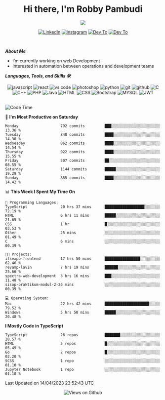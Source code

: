 <div align="center">
   <h1>Hi there, I'm Robby Pambudi </h1>

<img src="https://pronoun.cyou/x/y?subject=He&object=Him&height=20"> 
</div>

<p align='center'>
   <a href="https://www.linkedin.com/in/robbypambudi" target="_blank"><img src="https://img.shields.io/badge/LinkedIn-0077B5?style=for-the-badge&logo=linkedin&logoColor=white" alt="LinkedIn"></a>
   <a href="https://www.instagram.com/robbypambudi" target="_blank"><img src="https://img.shields.io/badge/Instagram-E4405F?style=for-the-badge&logo=instagram&logoColor=white" alt="Instagram"></a>
   <a href="https://dev.to/robbypambudi" target="_blank"><img src="https://img.shields.io/badge/dev.to-0A0A0A?style=for-the-badge&logo=dev.to&logoColor=white" alt="Dev To"></a>
   <a href="https://www.facebook.com/robbyulungpambudi" target="_blank"><img src="https://img.shields.io/badge/Facebook-1877F2?style=for-the-badge&logo=facebook&logoColor=white" alt="Dev To"></a>

</p> <p>
<br>
   
***About Me***
   
- I’m currently working on web Development
- Interested in automation between operations and development teams
 
   
***Languages, Tools, and Skills 🛠***

   <div align="center">
   <img src="https://img.shields.io/badge/JavaScript-F7DF1E?style=for-the-badge&logo=javascript&logoColor=black" alt="javascript" />
      <img src="https://img.shields.io/badge/React-61DAFB?style=for-the-badge&logo=react&logoColor=black" alt="react" />
      <img src="https://img.shields.io/badge/vs%20code-007ACC?style=for-the-badge&logo=visual%20studio%20code&logoColor=white" alt="vs code" />
      <img src="https://img.shields.io/badge/adobe%20photoshop-31A8FF?style=for-the-badge&logo=adobe%20photoshop&logoColor=white" alt="photoshop" />
      <img src="https://img.shields.io/badge/python-3776AB?style=for-the-badge&logo=python&logoColor=white" alt="python" />
      <img src="https://img.shields.io/badge/Git-F05032?style=for-the-badge&logo=git&logoColor=white" alt="git" />
      <img src="https://img.shields.io/badge/GitHub-100000?style=for-the-badge&logo=github&logoColor=white" alt="github" />
      <img src="https://img.shields.io/badge/c-%2300599C.svg?style=for-the-badge&logo=c&logoColor=white" alt="C" />
      <img src="https://img.shields.io/badge/c++-%2300599C.svg?style=for-the-badge&logo=c%2B%2B&logoColor=white" alt="C++" />   
      <img src="https://img.shields.io/badge/PHP-777BB4?style=for-the-badge&logo=php&logoColor=white" alt="PHP" />
      <img src="https://img.shields.io/badge/Java-ED8B00?style=for-the-badge&logo=java&logoColor=white" alt="Java"/>
      <img src="https://img.shields.io/badge/HTML5-E34F26?style=for-the-badge&logo=html5&logoColor=white" alt="HTML" />
      <img src="https://img.shields.io/badge/CSS-239120?&style=for-the-badge&logo=css3&logoColor=white" alt ="CSS" />
      <img src="https://img.shields.io/badge/Bootstrap-563D7C?style=for-the-badge&logo=bootstrap&logoColor=white" alt="Bootstrap" />
      <img src="https://img.shields.io/badge/MySQL-00000F?style=for-the-badge&logo=mysql&logoColor=white" alt="MYSQL" />
      <img src="https://img.shields.io/badge/json%20web%20tokens-323330?style=for-the-badge&logo=json-web-tokens&logoColor=pink" alt="JWT" />
      
   </div><br>
   
<!--START_SECTION:waka-->
![Code Time](http://img.shields.io/badge/Code%20Time-644%20hrs%2037%20mins-blue)

📅 **I'm Most Productive on Saturday** 

```text
Monday                   792 commits         ███░░░░░░░░░░░░░░░░░░░░░░   13.36 % 
Tuesday                  848 commits         ████░░░░░░░░░░░░░░░░░░░░░   14.30 % 
Wednesday                862 commits         ████░░░░░░░░░░░░░░░░░░░░░   14.54 % 
Thursday                 922 commits         ████░░░░░░░░░░░░░░░░░░░░░   15.55 % 
Friday                   507 commits         ██░░░░░░░░░░░░░░░░░░░░░░░   08.55 % 
Saturday                 1144 commits        █████░░░░░░░░░░░░░░░░░░░░   19.29 % 
Sunday                   855 commits         ████░░░░░░░░░░░░░░░░░░░░░   14.42 % 
```


📊 **This Week I Spent My Time On** 

```text
💬 Programming Languages: 
TypeScript               20 hrs 37 mins      ██████████████████░░░░░░░   72.19 % 
HTML                     6 hrs 11 mins       █████░░░░░░░░░░░░░░░░░░░░   21.65 % 
CSS                      1 hr                █░░░░░░░░░░░░░░░░░░░░░░░░   03.53 % 
Other                    25 mins             ░░░░░░░░░░░░░░░░░░░░░░░░░   01.49 % 
C                        6 mins              ░░░░░░░░░░░░░░░░░░░░░░░░░   00.39 % 

🐱‍💻 Projects: 
itsexpo-frontend         17 hrs 50 mins      ████████████████░░░░░░░░░   62.46 % 
revamp-lavin             7 hrs 19 mins       ██████░░░░░░░░░░░░░░░░░░░   25.66 % 
spectra-web-development  3 hrs 16 mins       ███░░░░░░░░░░░░░░░░░░░░░░   11.48 % 
sisop-praktikum-modul-2-26 mins              ░░░░░░░░░░░░░░░░░░░░░░░░░   00.39 % 

💻 Operating System: 
Mac                      22 hrs 42 mins      ████████████████████░░░░░   79.52 % 
Windows                  5 hrs 50 mins       █████░░░░░░░░░░░░░░░░░░░░   20.48 % 
```

**I Mostly Code in TypeScript** 

```text
TypeScript               26 repos            ███████░░░░░░░░░░░░░░░░░░   28.57 % 
HTML                     5 repos             █░░░░░░░░░░░░░░░░░░░░░░░░   05.49 % 
Go                       2 repos             █░░░░░░░░░░░░░░░░░░░░░░░░   02.20 % 
SCSS                     1 repo              ░░░░░░░░░░░░░░░░░░░░░░░░░   01.10 % 
Jupyter Notebook         1 repo              ░░░░░░░░░░░░░░░░░░░░░░░░░   01.10 % 
```




 Last Updated on 14/04/2023 23:52:43 UTC
<!--END_SECTION:waka-->

<div align="center">
<img src="https://komarev.com/ghpvc/?username=robbypambudi&color=green" alt="Views on Github" />
</div>

